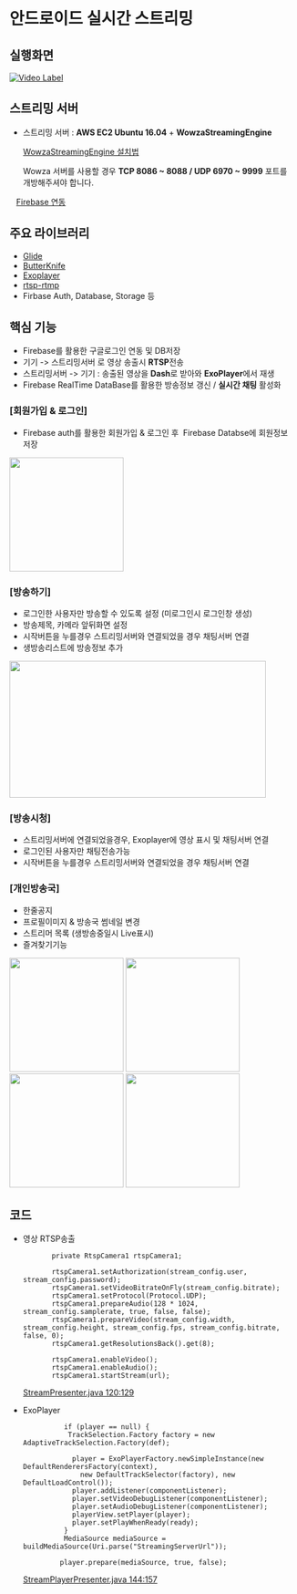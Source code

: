 # 안드로이드 실시간 스트리밍


실행화면
-------
[![Video Label](http://img.youtube.com/vi/bDvcTCkmU4g/0.jpg)](https://youtu.be/bDvcTCkmU4g) 


스트리밍 서버 
--------
* 스트리밍 서버 : **AWS EC2 Ubuntu 16.04** + **WowzaStreamingEngine**

    [WowzaStreamingEngine 설치법](https://vanmarion.nl/blog/blog/wowza-streamingengine-4-x-installation/)
    
    Wowza 서버를 사용할 경우 **TCP 8086 ~ 8088 / UDP 6970 ~ 9999** 포트를 개방해주셔야 합니다.
    

    [Firebase 연동](https://www.youtube.com/watch?v=u1CE6UtLbmQ)
  
 
 주요 라이브러리
 ------
 
 * [Glide](https://github.com/bumptech/glide)
 * [ButterKnife](https://github.com/JakeWharton/butterknife)
 * [Exoplayer](https://github.com/google/ExoPlayer)
 * [rtsp-rtmp](https://github.com/pedroSG94/rtmp-rtsp-stream-client-java)
 * Firbase Auth, Database, Storage 등



핵심 기능
----------

* Firebase를 활용한 구글로그인 연동 및 DB저장
* 기기 -> 스트리밍서버 로 영상 송출시 **RTSP**전송
* 스트리밍서버 -> 기기 : 송출된 영상을 **Dash**로 받아와 **ExoPlayer**에서 재생
* Firebase RealTime DataBase를 활용한 방송정보 갱신 / **실시간 채팅** 활성화

### [회원가입 & 로그인]

* Firebase auth를 활용한 회원가입 & 로그인 후  Firebase Databse에 회원정보 저장

<img src="https://github.com/lhoyong/videolive/blob/master/img/login.png" width="200">


### [방송하기]

* 로그인한 사용자만 방송할 수 있도록 설정 (미로그인시 로그인창 생성)
* 방송제목, 카메라 앞뒤화면 설정
* 시작버튼을 누를경우 스트리밍서버와 연결되었을 경우 채팅서버 연결 
* 생방송리스트에 방송정보 추가
<img src="https://github.com/lhoyong/videolive/blob/master/img/title_ch.png" width="450" height="240">

### [방송시청]

* 스트리밍서버에 연결되었을경우, Exoplayer에 영상 표시 및 채팅서버 연결
* 로그인된 사용자만 채팅전송가능
* 시작버튼을 누를경우 스트리밍서버와 연결되었을 경우 채팅서버 연결

### [개인방송국]
* 한줄공지
* 프로필이미지 & 방송국 썸네일 변경
* 스트리머 목록 (생방송중일시 Live표시)
* 즐겨찾기기능

<div>
  <img width="200" src="https://github.com/lhoyong/videolive/blob/master/img/ranking.png">
  <img width="200" src="https://github.com/lhoyong/videolive/blob/master/img/zz.png">
  <img width="200" src="https://github.com/lhoyong/videolive/blob/master/img/info.png">
  <img width="200" src="https://github.com/lhoyong/videolive/blob/master/img/oneline.png">
</div>


코드
-----

* 영상 RTSP송출

             private RtspCamera1 rtspCamera1;
            
             rtspCamera1.setAuthorization(stream_config.user, stream_config.password);
             rtspCamera1.setVideoBitrateOnFly(stream_config.bitrate);
             rtspCamera1.setProtocol(Protocol.UDP);
             rtspCamera1.prepareAudio(128 * 1024, stream_config.samplerate, true, false, false);
             rtspCamera1.prepareVideo(stream_config.width, stream_config.height, stream_config.fps, stream_config.bitrate, false, 0);
             rtspCamera1.getResolutionsBack().get(8);

             rtspCamera1.enableVideo();
             rtspCamera1.enableAudio();
             rtspCamera1.startStream(url);
         
    [StreamPresenter.java 120:129](https://github.com/lhoyong/videolive/blob/master/app/src/main/java/com/thoingthoing/videolive/ui/stream/presenter/StreamPresenter.java)
         
* ExoPlayer

                if (player == null) {
                 TrackSelection.Factory factory = new AdaptiveTrackSelection.Factory(def);

                  player = ExoPlayerFactory.newSimpleInstance(new DefaultRenderersFactory(context),
                    new DefaultTrackSelector(factory), new DefaultLoadControl());
                  player.addListener(componentListener);
                  player.setVideoDebugListener(componentListener);
                  player.setAudioDebugListener(componentListener);
                  playerView.setPlayer(player);
                  player.setPlayWhenReady(ready);
                }
                MediaSource mediaSource = buildMediaSource(Uri.parse("StreamingServerUrl"));

               player.prepare(mediaSource, true, false);
    [StreamPlayerPresenter.java 144:157](https://github.com/lhoyong/videolive/blob/master/app/src/main/java/com/thoingthoing/videolive/ui/player/presenter/StreamPlayerPresenter.java)
    
